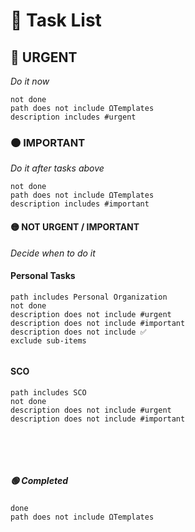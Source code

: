 
# 💠 Task List
## 🔴 URGENT
*Do it now*
```tasks
not done
path does not include ΩTemplates
description includes #urgent 

```  
### 🟠 IMPORTANT 
*Do it after tasks above*
```tasks
not done
path does not include ΩTemplates
description includes #important  

```  
#### 🟡 NOT URGENT / IMPORTANT
*Decide when to do it* 
#### Personal Tasks
```tasks
path includes Personal Organization
not done
description does not include #urgent  
description does not include #important 
description does not include ✅
exclude sub-items
 
```  
#### SCO
```tasks
path includes SCO
not done
description does not include #urgent  
description does not include #important 


```  
<br><br>
##### 🟢 Completed 
```tasks
done
path does not include ΩTemplates
```  